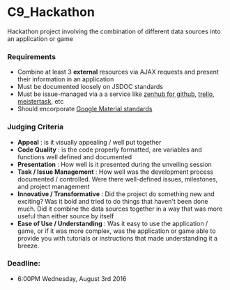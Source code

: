 # C9_Hackathon
Hackathon project involving the combination of different data sources into an application or game

### Requirements
- Combine at least 3 **external** resources via AJAX requests and present their information in an application
- Must be documented loosely on JSDOC standards
- Must be issue-managed via a a service like <a href="https://www.zenhub.io/" target="_blank">zenhub for github</a>, <a href="https://trello.com/" target="_blank">trello</a>, <a href="https://www.meistertask.com" target="_blank">meistertask</a>, etc
- Should encorporate <a href="https://www.google.com/design/spec/material-design/introduction.html" target="_blank">Google Material standards</a>

### Judging Criteria
- **Appeal** : is it visually appealing / well put together
- **Code Quality** : is the code properly formatted, are variables and functions well defined and documented
- **Presentation** : How well is it presented during the unveiling session
- **Task / Issue Management** : How well was the development process documented / controlled.  Were there well-defined issues, milestones, and project management
- **Innovative / Transformative** : Did the project do something new and exciting?  Was it bold and tried to do things that haven't been done much.  Did it combine the data sources together in a way that was more useful than either source by itself
- **Ease of Use / Understanding** : Was it easy to use the application / game, or if it was more complex, was the application or game able to provide you with tutorials or instructions that made understanding it a breeze.


### Deadline: 
- 6:00PM Wednesday, August 3rd 2016
